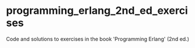 # programming_erlang_2nd_ed_exercises
Code and solutions to exercises in the book 'Programming Erlang' (2nd ed.)
